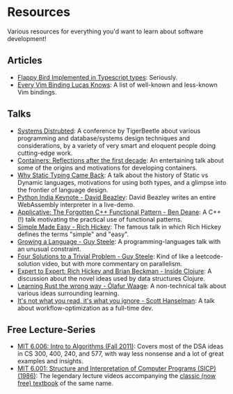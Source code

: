# Resources
Various resources for everything you'd want to learn about software development!

## Articles
- [Flappy Bird Implemented in Typescript types](https://zackoverflow.dev/writing/flappy-bird-in-type-level-typescript/): Seriously.
- [Every Vim Binding Lucas Knows](https://scharenbroch.dev/blog/vim-bindings/): A list of well-known and less-known Vim bindings.

## Talks
- [Systems Distrubted](https://www.youtube.com/playlist?list=PL9eL-xg48OM09LwyjF_cXwoJHHngXMPxJ): A conference by TigerBeetle about various programming and database/systems design techniques and considerations, by a variety of very smart and eloquent people doing cutting-edge work.
- [Containers: Reflections after the first decade](https://youtu.be/xXWaECk9XqM): An entertaining talk about some of the origins and motivations for developing containers.
- [Why Static Typing Came Back](https://youtu.be/Tml94je2edk): A talk about the history of Static vs Dynamic languages, motivations for using both types, and a glimpse into the frontier of language design.
- [Python India Keynote - David Beazley](https://youtube.com/watch?v=VUT386_GKI8): David Beazley writes an entire WebAssembly interpreter in a live-demo.
- [Applicative: The Forgotten C++ Functional Pattern - Ben Deane](https://www.youtube.com/watch?v=KDn28TZdKb4): A C++ (!) talk motivating the practical use of functional patterns.
- [Simple Made Easy - Rich Hickey](https://youtube.com/watch?v=LKtk3HCgTa8): The famous talk in which Rich Hickey defines the terms "simple" and "easy".
- [Growing a Language - Guy Steele](https://www.youtube.com/watch?v=_ahvzDzKdB0): A programming-languages talk with an unusual constraint.
- [Four Solutions to a Trivial Problem - Guy Steele](https://www.youtube.com/watch?v=ftcIcn8AmSY): Kind of like a leetcode-solution video, but with more commentary on parallelism.
- [Expert to Expert: Rich Hickey and Brian Beckman - Inside Clojure](https://www.youtube.com/watch?v=wASCH_gPnDw): A discussion about the novel ideas used by data structures Clojure.
- [Learning Rust the wrong way - Ólafur Waage](https://youtube.com/watch?v=DL9LANLg5EA): A non-technical talk about various ideas surrounding learning.
- [It's not what you read, it's what you ignore - Scott Hanselman](https://youtube.com/watch?v=IWPgUn8tL8s): A talk about workflow-optimization as a full-time dev.

## Free Lecture-Series
- [MIT 6.006: Intro to Algorithms (Fall 2011)](https://www.youtube.com/watch?v=HtSuA80QTyo&list=PL-K_ib5mxHXkBD_3_79TPS8xvcw49pVcc): Covers most of the DSA ideas in CS 300, 400, 240, and 577, with way less nonsense and a lot of great examples and insights.
- [MIT 6.001: Structure and Interpretation of Computer Programs (SICP) (1986)](https://www.youtube.com/playlist?list=PLE18841CABEA24090): The legendary lecture videos accompanying the [classic (now free) textbook](https://web.mit.edu/6.001/6.037/sicp.pdf) of the same name.
